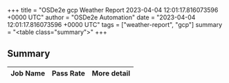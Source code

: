 +++
title = "OSDe2e gcp Weather Report 2023-04-04 12:01:17.816073596 +0000 UTC"
author = "OSDe2e Automation"
date = "2023-04-04 12:01:17.816073596 +0000 UTC"
tags = ["weather-report", "gcp"]
summary = "<table class=\"summary\"></table>"
+++
## Summary

| Job Name | Pass Rate | More detail |
|----------|-----------|-------------|





